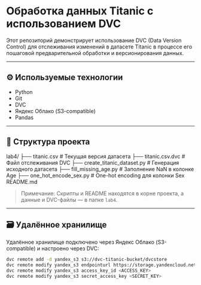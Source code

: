 # Обработка данных Titanic с использованием DVC

Этот репозиторий демонстрирует использование DVC (Data Version Control) для отслеживания изменений в датасете Titanic в процессе его пошаговой предварительной обработки и версионирования данных.

---

## ⚙️ Используемые технологии

- Python  
- Git  
- DVC  
- Яндекс Облако (S3-compatible)  
- Pandas  

---

## 📂 Структура проекта

lab4/
├── titanic.csv # Текущая версия датасета
├── titanic.csv.dvc # Файл отслеживания DVC
├── create_titanic_dataset.py # Генерация исходного датасета
├── fill_missing_age.py # Заполнение NaN в колонке Age
├── one_hot_encode_sex.py # One-hot encoding для колонки Sex
README.md

> Примечание: Скрипты и README находятся в корне проекта, а данные и DVC-файлы — в папке `lab4`.

---

## 🗃️ Удалённое хранилище

Удалённое хранилище подключено через Яндекс Облако (S3-compatible) и настроено через DVC:

```bash
dvc remote add -d yandex_s3 s3://dvc-titanic-bucket/dvcstore
dvc remote modify yandex_s3 endpointurl https://storage.yandexcloud.net
dvc remote modify yandex_s3 access_key_id <ACCESS_KEY>
dvc remote modify yandex_s3 secret_access_key <SECRET_KEY>
